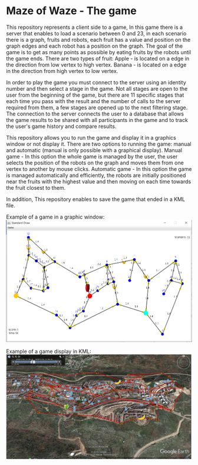 # Maze of Waze - The game

This repository represents a client side to a game, In this game there is a server that enables to load a scenario between 0 and 23,
in each scenario there is a graph, fruits and robots, each fruit has a value and position on the graph edges and each robot has a position on the graph.
The goal of the game is to get as many points as possible by eating fruits by the robots until the game ends.
There are two types of fruit:
Apple - is located on a edge in the direction from low vertex to high vertex.
Banana - is located on a edge in the direction from high vertex to low vertex.

In order to play the game you must connect to the server using an identity number and then select a stage in the game.
Not all stages are open to the user from the beginning of the game, but there are 11 specific stages that each time you pass with the result and the number of calls to the server required from them, a few stages are opened up to the next filtering stage.
The connection to the server connects the user to a database that allows the game results to be shared with all participants in the game and to track the user's game history and compare results.

This repository allows you to run the game and display it in a graphics window or not display it.
There are two options to running the game: manual and automatic (manual is only possible with a graphical display).
Manual game - In this option the whole game is managed by the user, the user selects the position of the robots on the graph and moves them from one vertex to another by mouse clicks.
Automatic game - In this option the game is managed automatically and efficiently, the robots are initially positioned near the fruits with the highest value and then moving on each time towards the fruit closest to them.

In addition, This repository enables to save the game that ended in a KML file.

Example of a game in a graphic window:
![](images/GameExample.png)

Example of a game display in KML:
![](images/KMLExample.png)
